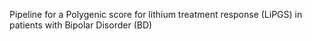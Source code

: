 Pipeline for a Polygenic score for lithium treatment response (LiPGS) in patients with Bipolar Disorder (BD)